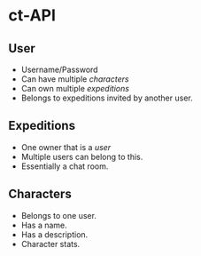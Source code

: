 # ct-API

## User
- Username/Password
- Can have multiple *characters*
- Can own multiple *expeditions*
- Belongs to expeditions invited by another user.

## Expeditions
- One owner that is a *user*
- Multiple users can belong to this.
- Essentially a chat room.

## Characters
- Belongs to one user.
- Has a name.
- Has a description.
- Character stats.